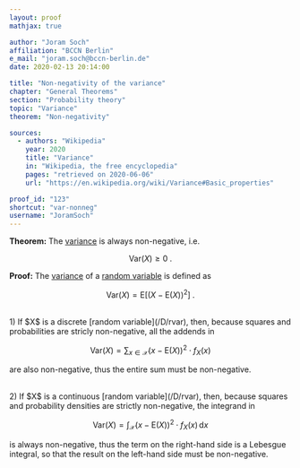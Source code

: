 ```yaml
---
layout: proof
mathjax: true

author: "Joram Soch"
affiliation: "BCCN Berlin"
e_mail: "joram.soch@bccn-berlin.de"
date: 2020-02-13 20:14:00

title: "Non-negativity of the variance"
chapter: "General Theorems"
section: "Probability theory"
topic: "Variance"
theorem: "Non-negativity"

sources:
  - authors: "Wikipedia"
    year: 2020
    title: "Variance"
    in: "Wikipedia, the free encyclopedia"
    pages: "retrieved on 2020-06-06"
    url: "https://en.wikipedia.org/wiki/Variance#Basic_properties"

proof_id: "123"
shortcut: "var-nonneg"
username: "JoramSoch"
---
```



**Theorem:** The [variance](/D/var) is always non-negative, i.e.

$$ \label{eq:var-nonneg}
\mathrm{Var}(X) \geq 0 \; .
$$


**Proof:** The [variance](/D/var) of a [random variable](/D/rvar) is defined as

$$ \label{eq:var}
\mathrm{Var}(X) = \mathrm{E}\left[ (X-\mathrm{E}(X))^2 \right] \; .
$$

<br>
1) If $X$ is a discrete [random variable](/D/rvar), then, because squares and probabilities are stricly non-negative, all the addends in

$$ \label{eq:var-disc}
\mathrm{Var}(X) = \sum_{x \in \mathcal{X}} (x-\mathrm{E}(X))^2 \cdot f_X(x)
$$

are also non-negative, thus the entire sum must be non-negative.

<br>
2) If $X$ is a continuous [random variable](/D/rvar), then, because squares and probability densities are strictly non-negative, the integrand in

$$ \label{eq:VAR-cont}
\mathrm{Var}(X) = \int_{\mathcal{X}} (x-\mathrm{E}(X))^2 \cdot f_X(x) \, \mathrm{d}x
$$

is always non-negative, thus the term on the right-hand side is a Lebesgue integral, so that the result on the left-hand side must be non-negative.